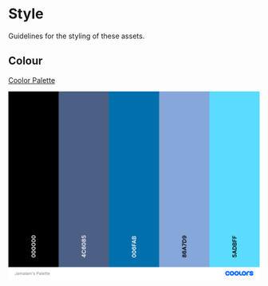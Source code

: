 # Style

Guidelines for the styling of these assets.

## Colour

[Coolor Palette](https://coolors.co/000000-4c6085-006fab-86a7d9-5adbff)

![Coolor Palette](colour_palette.png)
